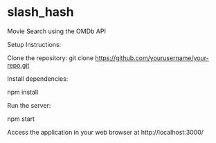 # slash_hash
Movie Search using the OMDb API

Setup Instructions:

Clone the repository:
git clone https://github.com/yourusername/your-repo.git

Install dependencies:

npm install

Run the server:

npm start

Access the application in your web browser at http://localhost:3000/